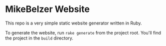 # MikeBelzer Website
This repo is a very simple static website generator written in Ruby.

To generate the website, run `rake generate` from the project root. You'll find the project in the `build` directory.

